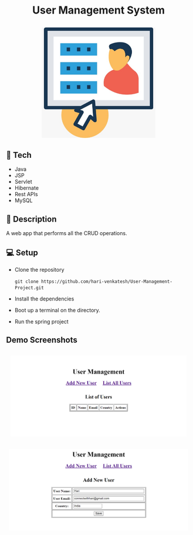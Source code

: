 <h1 align="center">User Management System</h1>
<h2 align="center">
    <img src="user-management/src/assets/images/logo.jpeg" height="300px" width="310;ppx">
</h2>

## 🧱 Tech
- Java
- JSP
- Servlet
- Hibernate
- Rest APIs
- MySQL

## 🧾 Description
A web app that performs all the CRUD operations.

## 💻 Setup
- Clone the repository

    ` git clone https://github.com/hari-venkatesh/User-Management-Project.git `
- Install the dependencies
- Boot up a terminal on the directory.
- Run the spring project

## Demo Screenshots
<h2 align="center">
    <img src="user-management/src/assets/images/snap1.png" height="220px">
</h2>
<h2 align="center">
    <img src="user-management/src/assets/images/snap2.png" height="220px">
</h2>
